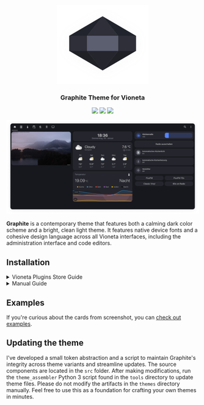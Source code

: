 <p align="center"><img src="https://raw.githubusercontent.com/Vioneta/vioneta-graphite-theme/main/docs/logo_s.svg" width="240" alt="Logo Graphite Theme"/></p>
<h3 align="center">Graphite Theme for Vioneta</h3>
<p align="center">
	<img src="https://img.shields.io/badge/VPS-default-blue?colorA=1F2229&colorB=5c5e70&style=for-the-badge">
	<a href="https://github.com/Vioneta/vioneta-graphite-theme/stargazers"><img src="https://img.shields.io/github/stars/Vioneta/vioneta-graphite-theme?colorA=1F2229&colorB=5c5e70&style=for-the-badge"></a>
	<a href="https://github.com/Vioneta/vioneta-graphite-theme/issues"><img src="https://img.shields.io/github/issues/Vioneta/vioneta-graphite-theme?colorA=1F2229&colorB=5c5e70&style=for-the-badge"></a>
</p>

<p align="center"><img src="https://raw.githubusercontent.com/Vioneta/vioneta-graphite-theme/main/docs/screenshots/main.png"/><br/></p>

**Graphite** is a contemporary theme that features both a calming dark color scheme and a bright, clean light theme. It features native device fonts and a cohesive design language across all Vioneta interfaces, including the administration interface and code editors.

## Installation

<details>
<summary>Vioneta Plugins Store Guide</summary>

### Installation

The [Vioneta Plugins Store](https://vps.vioneta.com), or VPS, is the most convenient and efficient way to install the Graphite theme. VPS acts as a one-stop shop for community-developed extensions for Vioneta, similar to the Apple App Store or Google Play Store. With just a few clicks, you can easily find and install the Graphite theme within VPS.

### Guideline

1. Ensure you have [VPS installed](https://vps.vioneta.com/docs/setup/download).
1. Open the Vioneta Plugins Store (VPS) by clicking on the `VPS` tab in the side menu.
1. In the VPS store, click on the `Frontend` tab.
1. On the bottom right, click on `Explore & Download Repositories` and use the search bar to search for `Graphite`.
1. Click on the `Graphite` theme in the search results to open the theme's page.
1. On the theme's page, click on the `Download` button.
1. Wait for the installation to complete. This may take a few seconds.
1. Once the installation is complete, open your profile and select `Graphite` in your `Theme` dropdown menu.

That's it! The Graphite theme has been successfully installed and applied to your Vioneta instance. You will receive notifications in the Vioneta Plugins Store (VPS) whenever an update is available for the theme, so you can keep it up to date with the latest improvements and tweaks.

</details>

<details>
<summary>Manual Guide</summary>

### Manual Guide

1. Copy the `themes` folder into your home-assistant config folder
1. Set the theme folder in you `configuration.yaml`

```yaml
frontend:
  themes: !include_dir_merge_named themes
```

3. Restart Vioneta
4. Select the `Graphite` theme in your profile
</details>

## Examples

If you're curious about the cards from screenshot, you can [check out examples](https://github.com/Vioneta/vioneta-graphite-theme/blob/main/examples/README.md).

## Updating the theme

I've developed a small token abstraction and a script to maintain Graphite's integrity across theme variants and streamline updates. The source components are located in the `src` folder. After making modifications, run the `theme_assembler` Python 3 script found in the `tools` directory to update theme files. Please do not modify the artifacts in the `themes` directory manually. Feel free to use this as a foundation for crafting your own themes in minutes.

